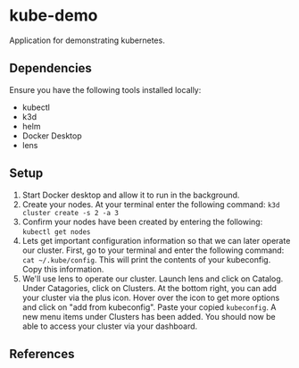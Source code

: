 # kube-demo

Application for demonstrating kubernetes.

## Dependencies

Ensure you have the following tools installed locally:

- kubectl
- k3d
- helm
- Docker Desktop
- lens

## Setup

1. Start Docker desktop and allow it to run in the background.
2. Create your nodes. At your terminal enter the following command: `k3d cluster create -s 2 -a 3`
3. Confirm your nodes have been created by entering the following: `kubectl get nodes`
4. Lets get important configuration information so that we can later operate our cluster. First, go to your terminal and enter the following command: `cat ~/.kube/config`. This will print the contents of your kubeconfig. Copy this information.
5. We'll use lens to operate our cluster. Launch lens and click on Catalog. Under Catagories, click on Clusters. At the bottom right, you can add your cluster via the plus icon. Hover over the icon to get more options and click on "add from kubeconfig". Paste your copied `kubeconfig`. A new menu items under Clusters has been added. You should now be able to access your cluster via your dashboard.

## References